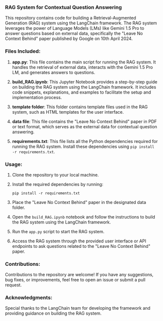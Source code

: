 ### RAG System for Contextual Question Answering

This repository contains code for building a Retrieval-Augmented Generation (RAG) system using the LangChain framework. The RAG system leverages the power of Language Models (LMs) like Gemini 1.5 Pro to answer questions based on external data, specifically the "Leave No Context Behind" paper published by Google on 10th April 2024.

### Files Included:

1. **app.py**: This file contains the main script for running the RAG system. It handles the retrieval of external data, interacts with the Gemini 1.5 Pro LM, and generates answers to questions.
   
2. **build_RAG.ipynb**: This Jupyter Notebook provides a step-by-step guide on building the RAG system using the LangChain framework. It includes code snippets, explanations, and examples to facilitate the setup and implementation process.
   
3. **template folder**: This folder contains template files used in the RAG system, such as HTML templates for the user interface.

4. **data file**: This file contains the "Leave No Context Behind" paper in PDF or text format, which serves as the external data for contextual question answering.

5. **requirements.txt**: This file lists all the Python dependencies required for running the RAG system. Install these dependencies using `pip install -r requirements.txt`.

### Usage:

1. Clone the repository to your local machine.
   
2. Install the required dependencies by running:
   ```
   pip install -r requirements.txt
   ```
   
3. Place the "Leave No Context Behind" paper in the designated data folder.

4. Open the `build_RAG.ipynb` notebook and follow the instructions to build the RAG system using the LangChain framework.

5. Run the `app.py` script to start the RAG system.

6. Access the RAG system through the provided user interface or API endpoints to ask questions related to the "Leave No Context Behind" paper.

### Contributions:

Contributions to the repository are welcome! If you have any suggestions, bug fixes, or improvements, feel free to open an issue or submit a pull request.


### Acknowledgments:

Special thanks to the LangChain team for developing the framework and providing guidance on building the RAG system.
